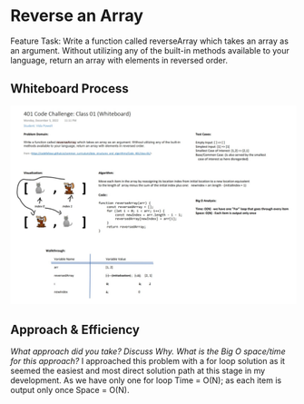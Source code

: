 # Reverse an Array
Feature Task: Write a function called reverseArray which takes an array as an argument. Without utilizing any of the built-in methods available to your language, return an array with elements in reversed order.

## Whiteboard Process
![Whiteboard](CodeChallenge01_Whiteboard.jpg)

## Approach & Efficiency
_What approach did you take? Discuss Why. What is the Big O space/time for this approach?_
I approached this problem with a for loop solution as it seemed the easiest and most direct solution path at this stage in my development.
As we have only one for loop Time = O(N); as each item is output only once Space = O(N).